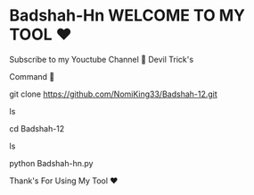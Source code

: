 # Badshah-Hn      WELCOME TO MY TOOL ❤

Subscribe to my Youctube Channel 🥀 Devil Trick's

Command 💫

git clone https://github.com/NomiKing33/Badshah-12.git

ls

cd Badshah-12

ls

python Badshah-hn.py


Thank's For Using My Tool ❤
